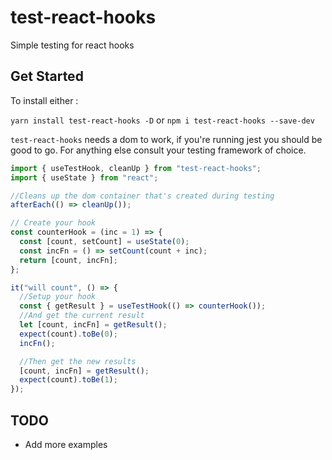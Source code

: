 # test-react-hooks

Simple testing for react hooks

## Get Started

To install either :

`yarn install test-react-hooks -D` or `npm i test-react-hooks --save-dev`

`test-react-hooks` needs a dom to work, if you're running jest you should be good to go. For anything else consult your testing framework of choice.

```javascript
import { useTestHook, cleanUp } from "test-react-hooks";
import { useState } from "react";

//Cleans up the dom container that's created during testing
afterEach(() => cleanUp());

// Create your hook
const counterHook = (inc = 1) => {
  const [count, setCount] = useState(0);
  const incFn = () => setCount(count + inc);
  return [count, incFn];
};

it("will count", () => {
  //Setup your hook
  const { getResult } = useTestHook(() => counterHook());
  //And get the current result
  let [count, incFn] = getResult();
  expect(count).toBe(0);
  incFn();

  //Then get the new results
  [count, incFn] = getResult();
  expect(count).toBe(1);
});
```

## TODO

- Add more examples
